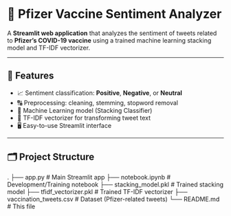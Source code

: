 # 💬 Pfizer Vaccine Sentiment Analyzer

A **Streamlit web application** that analyzes the sentiment of tweets related to **Pfizer’s COVID-19 vaccine** using a trained machine learning stacking model and TF-IDF vectorizer.


---

## 🧠 Features

- 📈 Sentiment classification: **Positive**, **Negative**, or **Neutral**
- 🔠 Preprocessing: cleaning, stemming, stopword removal
- 🤖 Machine Learning model (Stacking Classifier)
- 🧠 TF-IDF vectorizer for transforming tweet text
- 🖥️ Easy-to-use Streamlit interface

---

## 🗂️ Project Structure

.
├── app.py                     # Main Streamlit app
├── notebook.ipynb             # Development/Training notebook
├── stacking_model.pkl         # Trained stacking model
├── tfidf_vectorizer.pkl       # Trained TF-IDF vectorizer
├── vaccination_tweets.csv     # Dataset (Pfizer-related tweets)
└── README.md                  # This file

